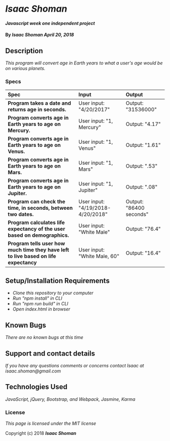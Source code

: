 # _Isaac Shoman_

#### _Javascript week one independent project_

#### By _**Isaac Shoman April 20, 2018**_

## Description

_This program will convert age in Earth years to what a user's age would be on various planets._

### Specs
| Spec | Input | Output |
| :-------------     | :------------- | :------------- |
| **Program takes a date and returns age in seconds.** | User input: "4/20/2017" | Output: "31536000" |
| **Program converts age in Earth years to age on Mercury.** | User input: "1, Mercury" | Output: "4.17" |
| **Program converts age in Earth years to age on Venus.** | User input: "1, Venus" | Output: "1.61" |
| **Program converts age in Earth years to age on Mars.** | User input: "1, Mars" | Output: ".53" |
| **Program converts age in Earth years to age on Jupiter.** | User input: "1, Jupiter" | Output: ".08" |
| **Program can check the time, in seconds, between two dates.** | User input: "4/19/2018-4/20/2018" | Output: "86400 seconds" |
| **Program calculates life expectancy of the user based on demographics.** | User input: "White Male" | Output: "76.4" |
| **Program tells user how much time they have left to live based on life expectancy** | User input: "White Male, 60" | Output: "16.4" |


## Setup/Installation Requirements

* _Clone this repository to your computer_
* _Run "npm install" in CLI_
* _Run "npm run build" in CLI_
* _Open index.html in browser_


## Known Bugs

_There are no known bugs at this time_

## Support and contact details

_If you have any questions comments or concerns contact Isaac at isaac.shoman@gmail.com_

## Technologies Used

_JavaScript, jQuery, Bootstrap, and Webpack, Jasmine, Karma_

### License

*This page is licensed under the MIT license*

Copyright (c) 2018 **_Isaac Shoman_**
